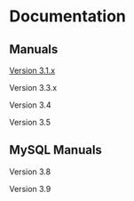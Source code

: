# Documentation
 

##  Manuals 

[Version 3.1.x](Amanda_Enterprise_3.1/service_account.md)

Version 3.3.x

Version 3.4 

Version 3.5

 

## MySQL Manuals 

Version 3.8 

Version 3.9 
